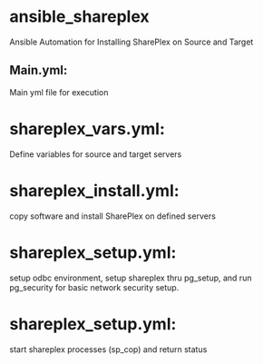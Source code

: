 # ansible_shareplex
Ansible Automation for Installing SharePlex on Source and Target

## Main.yml: 
Main yml file for execution

# shareplex_vars.yml: 
Define variables for source and target servers

# shareplex_install.yml: 
copy software and install SharePlex on defined servers

# shareplex_setup.yml: 
setup odbc environment, setup shareplex thru pg_setup, and run pg_security for basic network security setup.

# shareplex_setup.yml: 
start shareplex processes (sp_cop) and return status 
